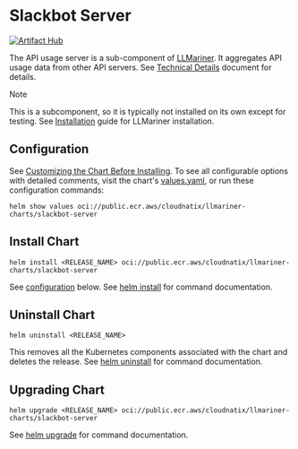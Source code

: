 # Slackbot Server

[![Artifact Hub](https://img.shields.io/endpoint?url=https://artifacthub.io/badge/repository/slackbot-server)](https://artifacthub.io/packages/search?repo=slackbot-server)

The API usage server is a sub-component of [LLMariner](https://github.com/llmariner/llmariner). It aggregates API usage data from other API servers. See [Technical Details](https://llmariner.ai/docs/dev/architecture/) document for details.

> [!NOTE]
> This is a subcomponent, so it is typically not installed on its own except for testing. See [Installation](https://llmariner.ai/docs/setup/install/) guide for LLMariner installation.

## Configuration

See [Customizing the Chart Before Installing](https://helm.sh/docs/intro/using_helm/#customizing-the-chart-before-installing). To see all configurable options with detailed comments, visit the chart's [values.yaml](./values.yaml), or run these configuration commands:

```console
helm show values oci://public.ecr.aws/cloudnatix/llmariner-charts/slackbot-server
```

## Install Chart

```console
helm install <RELEASE_NAME> oci://public.ecr.aws/cloudnatix/llmariner-charts/slackbot-server
```

See [configuration](#configuration) below.
See [helm install](https://helm.sh/docs/helm/helm_install/) for command documentation.

## Uninstall Chart

```console
helm uninstall <RELEASE_NAME>
```

This removes all the Kubernetes components associated with the chart and deletes the release.
See [helm uninstall](https://helm.sh/docs/helm/helm_uninstall/) for command documentation.

## Upgrading Chart

```console
helm upgrade <RELEASE_NAME> oci://public.ecr.aws/cloudnatix/llmariner-charts/slackbot-server
```

See [helm upgrade](https://helm.sh/docs/helm/helm_upgrade/) for command documentation.
